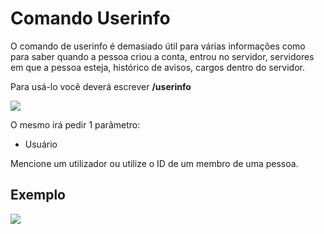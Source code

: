 # Comando Userinfo

O comando de userinfo é demasiado útil para várias informações como para saber quando a pessoa criou a conta, entrou no servidor, servidores em que a pessoa esteja, histórico de avisos, cargos dentro do servidor.

Para usá-lo você deverá escrever **/userinfo**

<img src="https://i.imgur.com/hCPUdg2.png">

O mesmo irá pedir 1 parâmetro:

- Usuário

Mencione um utilizador ou utilize o ID de um membro de uma pessoa.

## Exemplo 

<img src="https://i.imgur.com/InXsn8I.png">